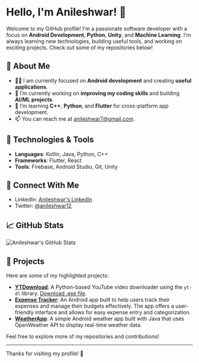 # Hello, I'm Anileshwar! 👋

Welcome to my GitHub profile! I'm a passionate software developer with a focus on **Android Development**, **Python**, **Unity**, and **Machine Learning**. I'm always learning new technologies, building useful tools, and working on exciting projects. Check out some of my repositories below!

## 🚀 About Me
- 👨‍💻 I am currently focused on **Android development** and creating **useful applications**.
- 🔭 I’m currently working on **improving my coding skills** and building **AI/ML projects**.
- 🌱 I’m learning **C++**, **Python**, and **Flutter** for cross-platform app development.
- 📫 You can reach me at [anileshwar7@gmail.com](mailto:anileshwar7@gmail.com).

## 🔧 Technologies & Tools
- **Languages**: Kotlin, Java, Python, C++
- **Frameworks**: Flutter, React
- **Tools**: Firebase, Android Studio, Git, Unity

## 🔗 Connect With Me
- LinkedIn: [Anileshwar's LinkedIn](https://www.linkedin.com/in/anileshwarchandu/)
- Twitter: [@anileshwar12](https://x.com/TheAnileshwar)

## 📈 GitHub Stats

![Anileshwar's GitHub Stats](https://github-readme-stats.vercel.app/api?username=anileshwar12&show_icons=true&hide_title=true&count_private=true&hide=prs&theme=radical)

## 📝 Projects

Here are some of my highlighted projects:

- **[YTDownload](https://github.com/anileshwar12/ytdownload)**: A Python-based YouTube video downloader using the `yt-dl` library. [Download .exe file](https://github.com/anileshwar12/ytdownload/releases/latest).
- **[Expense Tracker](https://github.com/anileshwar12/Expense-Tracker)**: An Android app built to help users track their expenses and manage their budgets effectively. The app offers a user-friendly interface and allows for easy expense entry and categorization.
- **[WeatherApp](https://github.com/anileshwar12/weatherapp)**: A simple Android weather app built with Java that uses OpenWeather API to display real-time weather data.

Feel free to explore more of my repositories and contributions!

---

Thanks for visiting my profile! 🌟
